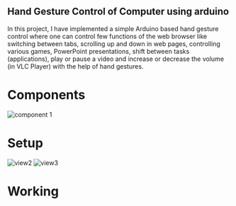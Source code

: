 ## Hand Gesture Control of Computer using arduino

In this project, I have implemented a simple Arduino based hand gesture control where one can control few functions of the web browser like switching between tabs, scrolling up and down in web pages, controlling various games, PowerPoint presentations, shift between tasks (applications), play or pause a video and increase or decrease the volume (in VLC Player) with the help of hand gestures.
# Components
![component 1](https://user-images.githubusercontent.com/43942422/112608966-f9818c00-8e40-11eb-9f3b-cae676a9084a.jpeg) 
# Setup
![view2](https://user-images.githubusercontent.com/43942422/112609455-8f1d1b80-8e41-11eb-82f3-a10e42259d22.jpeg)
![view3](https://user-images.githubusercontent.com/43942422/112609495-993f1a00-8e41-11eb-9421-a32b4f02c363.jpeg)
# Working
